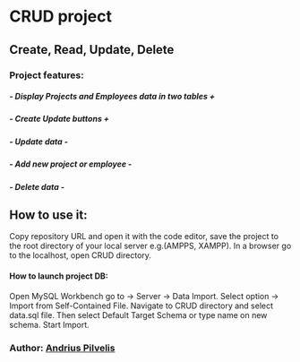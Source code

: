 # CRUD project
## Create, Read, Update, Delete 

### Project features:
##### - Display Projects and Employees data in two tables +
##### - Create Update buttons +
##### - Update data -
##### - Add new project or employee -
##### - Delete data -


## How to use it:
Copy repository URL and open it with the code editor, save the project to the root directory of your local server e.g.(AMPPS, XAMPP). In a browser go to the localhost, open CRUD directory.
#### How to launch project DB:
Open MySQL Workbench go to -> Server -> Data Import.
 Select option -> Import from Self-Contained File.
Navigate to CRUD directory and select data.sql file. Then select Default Target Schema or type name on new schema. Start Import.

### Author: [Andrius Pilvelis](https://github.com/Apilv)
